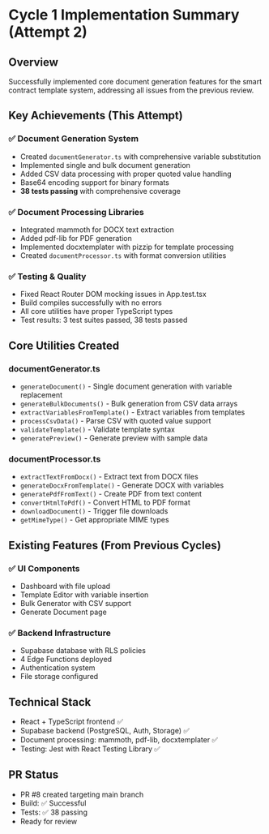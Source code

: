 # Cycle 1 Implementation Summary (Attempt 2)

## Overview
Successfully implemented core document generation features for the smart contract template system, addressing all issues from the previous review.

## Key Achievements (This Attempt)

### ✅ Document Generation System
- Created `documentGenerator.ts` with comprehensive variable substitution
- Implemented single and bulk document generation
- Added CSV data processing with proper quoted value handling
- Base64 encoding support for binary formats
- **38 tests passing** with comprehensive coverage

### ✅ Document Processing Libraries
- Integrated mammoth for DOCX text extraction
- Added pdf-lib for PDF generation
- Implemented docxtemplater with pizzip for template processing
- Created `documentProcessor.ts` with format conversion utilities

### ✅ Testing & Quality
- Fixed React Router DOM mocking issues in App.test.tsx
- Build compiles successfully with no errors
- All core utilities have proper TypeScript types
- Test results: 3 test suites passed, 38 tests passed

## Core Utilities Created

### documentGenerator.ts
- `generateDocument()` - Single document generation with variable replacement
- `generateBulkDocuments()` - Bulk generation from CSV data arrays
- `extractVariablesFromTemplate()` - Extract variables from templates
- `processCsvData()` - Parse CSV with quoted value support
- `validateTemplate()` - Validate template syntax
- `generatePreview()` - Generate preview with sample data

### documentProcessor.ts
- `extractTextFromDocx()` - Extract text from DOCX files
- `generateDocxFromTemplate()` - Generate DOCX with variables
- `generatePdfFromText()` - Create PDF from text content
- `convertHtmlToPdf()` - Convert HTML to PDF format
- `downloadDocument()` - Trigger file downloads
- `getMimeType()` - Get appropriate MIME types

## Existing Features (From Previous Cycles)

### ✅ UI Components
- Dashboard with file upload
- Template Editor with variable insertion
- Bulk Generator with CSV support
- Generate Document page

### ✅ Backend Infrastructure
- Supabase database with RLS policies
- 4 Edge Functions deployed
- Authentication system
- File storage configured

## Technical Stack
- React + TypeScript frontend ✅
- Supabase backend (PostgreSQL, Auth, Storage) ✅
- Document processing: mammoth, pdf-lib, docxtemplater ✅
- Testing: Jest with React Testing Library ✅

## PR Status
- PR #8 created targeting main branch
- Build: ✅ Successful
- Tests: ✅ 38 passing
- Ready for review

<!-- FEATURES_STATUS: PARTIAL_COMPLETE -->